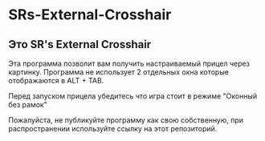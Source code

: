 # SRs-External-Crosshair

## **Это SR's External Crosshair**

Эта программа позволит вам получить настраиваемый прицел через картинку.
Программа не использует 2 отдельных окна которые отображаются в ALT + TAB.

Перед запуском прицела убедитесь что игра стоит в режиме "Оконный без рамок"

Пожалуйста, не публикуйте программу как свою собственную, при распространении используйте ссылку на этот репозиторий.
